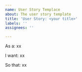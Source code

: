```yaml
---
name: User Story Templace
about: The user story template
title: 'User Story: <your title>'
labels: ''
assignees: ''

---
```


As a: xx

I want: xx

So that: xx
